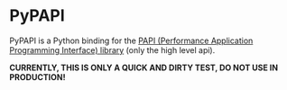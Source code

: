 # PyPAPI

PyPAPI is a Python binding for the [PAPI (Performance Application Programming
Interface) library][libpapi] (only the high level api).

**CURRENTLY, THIS IS ONLY A QUICK AND DIRTY TEST, DO NOT USE IN PRODUCTION!**

[libpapi]: http://icl.cs.utk.edu/papi/index.html
